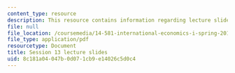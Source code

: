 ```yaml
---
content_type: resource
description: This resource contains information regarding lecture slide 13.
file: null
file_location: /coursemedia/14-581-international-economics-i-spring-2013/8c181a04047b0d071cb9e14026c5d0c4_MIT14_581S13_Lecslides13.pdf
file_type: application/pdf
resourcetype: Document
title: Session 13 lecture slides
uid: 8c181a04-047b-0d07-1cb9-e14026c5d0c4
---
```

